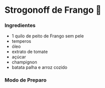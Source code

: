 # Strogonoff de Frango :chicken:

### Ingredientes

 - 1 quilo de peito de Frango sem pele
 - temperos
 - óleo
 - extrato de tomate
 - açúcar
 - champignon
 - batata palha e arroz cozido
  
### Modo de Preparo


